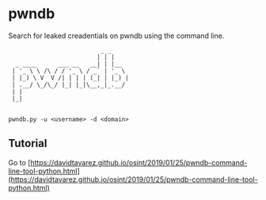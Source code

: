 # pwndb
Search for leaked creadentials on pwndb using the command line.

```
                          _ _     
                         | | |    
  _ ____      ___ __   __| | |__  
 | '_ \ \ /\ / / '_ \ / _` | '_ \ 
 | |_) \ V  V /| | | | (_| | |_) |
 | .__/ \_/\_/ |_| |_|\__,_|_.__/ 
 | |                              
 |_|                              
 
    
pwndb.py -u <username> -d <domain>
```

## Tutorial

Go to [https://davidtavarez.github.io/osint/2019/01/25/pwndb-command-line-tool-python.html](https://davidtavarez.github.io/osint/2019/01/25/pwndb-command-line-tool-python.html)
